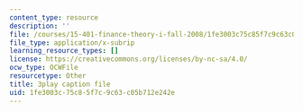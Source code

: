 ```yaml
---
content_type: resource
description: ''
file: /courses/15-401-finance-theory-i-fall-2008/1fe3003c75c85f7c9c63c05b712e242e_JE80wLNIhjE.vtt
file_type: application/x-subrip
learning_resource_types: []
license: https://creativecommons.org/licenses/by-nc-sa/4.0/
ocw_type: OCWFile
resourcetype: Other
title: 3play caption file
uid: 1fe3003c-75c8-5f7c-9c63-c05b712e242e
---
```

